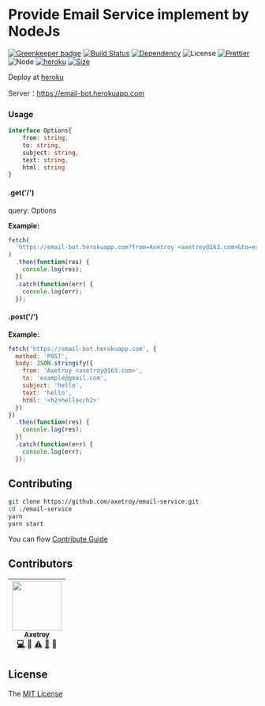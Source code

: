 # Provide Email Service implement by NodeJs
[![Greenkeeper badge](https://badges.greenkeeper.io/axetroy/email-service.svg)](https://greenkeeper.io/)
[![Build Status](https://travis-ci.org/axetroy/email-service.svg?branch=master)](https://travis-ci.org/axetroy/email-service)
[![Dependency](https://david-dm.org/axetroy/email-service.svg)](https://david-dm.org/axetroy/email-service)
![License](https://img.shields.io/badge/license-MIT-green.svg)
[![Prettier](https://img.shields.io/badge/Code%20Style-Prettier-green.svg)](https://github.com/prettier/prettier)
![Node](https://img.shields.io/badge/node-%3E=6.0-blue.svg?style=flat-square)
[![heroku](https://img.shields.io/badge/deploy-heroku-green.svg)](https://dashboard.heroku.com/apps/email-bot)
[![Size](https://github-size-badge.herokuapp.com/axetroy/email-service.svg)](https://dashboard.heroku.com/apps/email-bot)

Deploy at [heroku](https://www.heroku.com/)

Server：https://email-bot.herokuapp.com

### Usage

```typescript
interface Options{
    from: string,
    to: string,
    subject: string,
    text: string,
    html: string
}
```

#### .get('/')

query: Options

**Example:**
```javascript
fetch(
  'https://email-bot.herokuapp.com?from=Axetroy <axetroy@163.com>&to=example@gmail.com&subject=hello&text=hello&html=<h2>hello</h2>'
)
  .then(function(res) {
    console.log(res);
  })
  .catch(function(err) {
    console.log(err);
  });
```

#### .post('/')


**Example:**
```javascript
fetch('https://email-bot.herokuapp.com', {
  method: 'POST',
  body: JSON.stringify({
    from: 'Axetroy <axetroy@163.com>',
    to: 'example@gmail.com',
    subject: 'hello',
    text: 'hello',
    html: '<h2>hello</h2>'
  })
})
  .then(function(res) {
    console.log(res);
  })
  .catch(function(err) {
    console.log(err);
  });

```

## Contributing

```bash
git clone https://github.com/axetroy/email-service.git
cd ./email-service
yarn
yarn start
```

You can flow [Contribute Guide](https://github.com/axetroy/email-service/blob/master/contributing.md)

## Contributors

<!-- ALL-CONTRIBUTORS-LIST:START - Do not remove or modify this section -->
| [<img src="https://avatars1.githubusercontent.com/u/9758711?v=3" width="100px;"/><br /><sub>Axetroy</sub>](http://axetroy.github.io)<br />[💻](https://github.com/gpmer/gpm.js/commits?author=axetroy) 🔌 [⚠️](https://github.com/gpmer/gpm.js/commits?author=axetroy) [🐛](https://github.com/gpmer/gpm.js/issues?q=author%3Aaxetroy) 🎨 |
| :---: |
<!-- ALL-CONTRIBUTORS-LIST:END -->

## License

The [MIT License](https://github.com/axetroy/email-service/blob/master/LICENSE)
